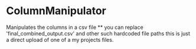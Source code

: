 # ColumnManipulator
Manipulates the columns in a csv file
** you can replace 'final_combined_output.csv' and other such hardcoded file paths this is just a direct upload of one of a my projects files.
